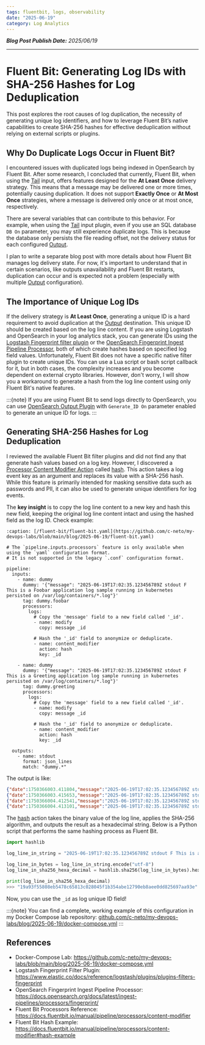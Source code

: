 ```yaml
---
tags: fluentbit, logs, observability
date: "2025-06-19"
category: Log Analytics
---
```


*__Blog Post Publish Date:__ 2025/06/19*

---

# Fluent Bit: Generating Log IDs with SHA-256 Hashes for Log Deduplication

This post explores the root causes of log duplication, the necessity of generating unique log identifiers, and how to leverage Fluent Bit’s native capabilities to create SHA-256 hashes for effective deduplication without relying on external scripts or plugins.

## Why Do Duplicate Logs Occur in Fluent Bit?

I encountered issues with duplicated logs being indexed in OpenSearch by Fluent Bit. After some research, I concluded that currently, Fluent Bit, when using the [Tail](https://docs.fluentbit.io/manual/pipeline/inputs/tail) input, offers features designed for the __At Least Once__ delivery strategy. This means that a message may be delivered one or more times, potentially causing duplication. It does not support __Exactly Once__ or __At Most Once__ strategies, where a message is delivered only once or at most once, respectively.

There are several variables that can contribute to this behavior. For example, when using the [Tail](https://docs.fluentbit.io/manual/pipeline/inputs/tail) input plugin, even if you use an SQL database `DB On` parameter, you may still experience duplicate logs. This is because the database only persists the file reading offset, not the delivery status for each configured [Output](https://docs.fluentbit.io/manual/pipeline/outputs). 

I plan to write a separate blog post with more details about how Fluent Bit manages log delivery state. For now, it's important to understand that in certain scenarios, like outputs unavailability and Fluent Bit restarts, duplication can occur and is expected not a problem (especially with multiple [Output](https://docs.fluentbit.io/manual/pipeline/outputs) configuration).

## The Importance of Unique Log IDs

If the delivery strategy is __At Least Once__, generating a unique ID is a hard requirement to avoid duplication at the [Output](https://docs.fluentbit.io/manual/pipeline/outputs) destination. This unique ID should be created based on the log line content. If you are using Logstash and OpenSearch in your log analytics stack, you can generate IDs using the [Logstash Fingerprint filter plugin](https://www.elastic.co/docs/reference/logstash/plugins/plugins-filters-fingerprint) or the [OpenSearch Fingerprint Ingest Pipeline Processor](https://docs.opensearch.org/docs/latest/ingest-pipelines/processors/fingerprint/), both of which create hashes based on specified log field values. Unfortunately, Fluent Bit does not have a specific native filter plugin to create unique IDs. You can use a Lua script or bash script callback for it, but in both cases, the complexity increases and you become dependent on external crypto libraries. However, don't worry, I will show you a workaround to generate a hash from the log line content using only Fluent Bit's native features.

:::{note}
If you are using Fluent Bit to send logs directly to OpenSearch, you can use [OpenSearch Output Plugin](https://docs.fluentbit.io/manual/pipeline/outputs/opensearch) with `Generate_ID On` parameter enabled to generate an unique ID for logs.
:::

## Generating SHA-256 Hashes for Log Deduplication

I reviewed the available Fluent Bit filter plugins and did not find any that generate hash values based on a log key. However, I discovered a [Processor Content Modifier Action](https://docs.fluentbit.io/manual/pipeline/processors/content-modifier) called [hash](https://docs.fluentbit.io/manual/pipeline/processors/content-modifier#hash-example). This action takes a log event key as an argument and replaces its value with a SHA-256 hash. While this feature is primarily intended for masking sensitive data such as passwords and PII, it can also be used to generate unique identifiers for log events. 

The __key insight__ is to copy the log line content to a new key and hash this new field, keeping the original log line content intact and using the hashed field as the log ID. Check example:

```{code-block} yaml
:caption: [/fluent-bit/fluent-bit.yaml](https://github.com/c-neto/my-devops-labs/blob/main/blog/2025-06-19/fluent-bit.yaml)

# The `pipeline.inputs.processors` feature is only available when using the `yaml` configuration format.  
# It is not supported in the legacy `.conf` configuration format.

pipeline:
  inputs:
    - name: dummy
      dummy: '{"message": "2025-06-19T17:02:35.123456789Z stdout F This is a Foobar application log sample running in kubernetes persisted on /var/log/containers/*.log"}'
      tag: dummy.foobar
      processors:
        logs:
          # Copy the 'message' field to a new field called '_id'.
          - name: modify
            copy: message _id

          # Hash the '_id' field to anonymize or deduplicate.
          - name: content_modifier
            action: hash
            key: _id

    - name: dummy
      dummy: '{"message": "2025-06-19T17:02:35.123456789Z stdout F This is a Greeting application log sample running in kubernetes persisted on /var/log/containers/*.log"}'
      tag: dummy.greeting 
      processors:
        logs:
          # Copy the 'message' field to a new field called '_id'.
          - name: modify
            copy: message _id

          # Hash the '_id' field to anonymize or deduplicate.
          - name: content_modifier
            action: hash
            key: _id

  outputs:
    - name: stdout
      format: json_lines
      match: "dummy.*"

```

The output is like:

```json
{"date":1750366003.411804,"message":"2025-06-19T17:02:35.123456789Z stdout F This is a Foobar application log sample running in kubernetes persisted on /var/log/containers/*.log","_id":"19a93f55808eb5478c65813c028045f1b354abe12790eb8aee0dd825697aa93e"}
{"date":1750366003.415653,"message":"2025-06-19T17:02:35.123456789Z stdout F This is a Greeting application log sample running in kubernetes persisted on /var/log/containers/*.log","_id":"148917c2efe0114da7f7cef6327bde63f5c9ec5cac5cf05d4a73acefaa69a55c"}
{"date":1750366004.412541,"message":"2025-06-19T17:02:35.123456789Z stdout F This is a Foobar application log sample running in kubernetes persisted on /var/log/containers/*.log","_id":"19a93f55808eb5478c65813c028045f1b354abe12790eb8aee0dd825697aa93e"}
{"date":1750366004.413101,"message":"2025-06-19T17:02:35.123456789Z stdout F This is a Greeting application log sample running in kubernetes persisted on /var/log/containers/*.log","_id":"148917c2efe0114da7f7cef6327bde63f5c9ec5cac5cf05d4a73acefaa69a55c"}
```

The [hash](https://docs.fluentbit.io/manual/pipeline/processors/content-modifier#hash-example) action takes the binary value of the log line, applies the SHA-256 algorithm, and outputs the result as a hexadecimal string. Below is a Python script that performs the same hashing process as Fluent Bit.

```python
import hashlib

log_line_in_string = "2025-06-19T17:02:35.123456789Z stdout F This is a Foobar application log sample running in kubernetes persisted on /var/log/containers/*.log"

log_line_in_bytes = log_line_in_string.encode("utf-8")
log_line_in_sha256_hexa_decimal = hashlib.sha256(log_line_in_bytes).hexdigest()

print(log_line_in_sha256_hexa_decimal)
>>> "19a93f55808eb5478c65813c028045f1b354abe12790eb8aee0dd825697aa93e"
```

Now, you can use the `_id` as log unique ID field!

:::{note}
You can find a complete, working example of this configuration in my Docker Compose lab repository: <i class="fab fa-github fa-fade"></i> [github.com/c-neto/my-devops-labs/blog/2025-06-19/docker-compose.yml](https://github.com/c-neto/my-devops-labs/blob/main/blog/2025-06-19/docker-compose.yml)
:::

## References

- Docker-Compose Lab: <https://github.com/c-neto/my-devops-labs/blob/main/blog/2025-06-19/docker-compose.yml>
- Logstash Fingerprint Filter Plugin: https://www.elastic.co/docs/reference/logstash/plugins/plugins-filters-fingerprint
- OpenSearch Fingerprint Ingest Pipeline Processor: <https://docs.opensearch.org/docs/latest/ingest-pipelines/processors/fingerprint/>
- Fluent Bit Processors Reference: <https://docs.fluentbit.io/manual/pipeline/processors/content-modifier>
- Fluent Bit Hash Example: <https://docs.fluentbit.io/manual/pipeline/processors/content-modifier#hash-example>
